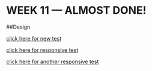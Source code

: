 # WEEK 11 — ALMOST DONE!

##Design

[click here for new test](https://jackieliiu.github.io/CODEWORDS/Week10/NewTypefaces_FlyingCam/)

[click here for responsive test](https://jackieliiu.github.io/CODEWORDS/Week11/ResponsiveTest/)

[click here for another responsive test](https://jackieliiu.github.io/CODEWORDS/Week11/ResponsiveTest_2/)
